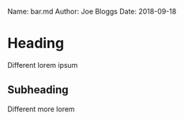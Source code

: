 Name: bar.md
Author: Joe Bloggs
Date: 2018-09-18

# Heading

Different lorem ipsum

## Subheading

Different more lorem
